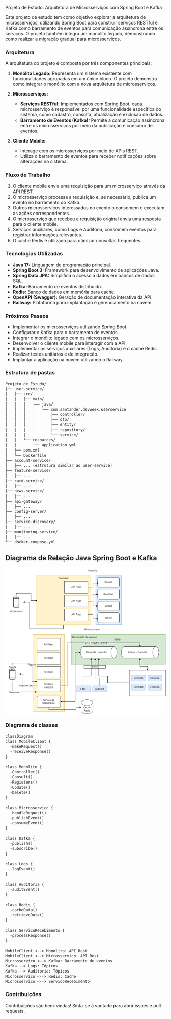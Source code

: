Projeto de Estudo: Arquitetura de Microsserviços com Spring Boot e Kafka

Este projeto de estudo tem como objetivo explorar a arquitetura de microsserviços, utilizando Spring Boot para construir serviços RESTful e Kafka como barramento de eventos para comunicação assíncrona entre os serviços. O projeto também integra um monólito legado, demonstrando como realizar a migração gradual para microsserviços.

### Arquitetura

A arquitetura do projeto é composta por três componentes principais:

1. **Monólito Legado:** Representa um sistema existente com funcionalidades agrupadas em um único bloco. O projeto demonstra como integrar o monólito com a nova arquitetura de microsserviços.

2. **Microsserviços:**
   * **Serviços RESTful:** Implementados com Spring Boot, cada microsserviço é responsável por uma funcionalidade específica do sistema, como cadastro, consulta, atualização e exclusão de dados.
   * **Barramento de Eventos (Kafka):** Permite a comunicação assíncrona entre os microsserviços por meio da publicação e consumo de eventos.

3. **Cliente Mobile:**
   * Interage com os microsserviços por meio de APIs REST.
   * Utiliza o barramento de eventos para receber notificações sobre alterações no sistema.

### Fluxo de Trabalho

1. O cliente mobile envia uma requisição para um microsserviço através da API REST.
2. O microsserviço processa a requisição e, se necessário, publica um evento no barramento do Kafka.
3. Outros microsserviços interessados no evento o consomem e executam as ações correspondentes.
4. O microsserviço que recebeu a requisição original envia uma resposta para o cliente mobile.
5. Serviços auxiliares, como Logs e Auditoria, consomem eventos para registrar informações relevantes.
6. O cache Redis é utilizado para otimizar consultas frequentes.

### Tecnologias Utilizadas

* **Java 17:** Linguagem de programação principal.
* **Spring Boot 3:** Framework para desenvolvimento de aplicações Java.
* **Spring Data JPA:** Simplifica o acesso a dados em bancos de dados SQL.
* **Kafka:** Barramento de eventos distribuído.
* **Redis:** Banco de dados em memória para cache.
* **OpenAPI (Swagger):** Geração de documentação interativa da API.
* **Railway:** Plataforma para implantação e gerenciamento na nuvem.

### Próximos Passos

* Implementar os microsserviços utilizando Spring Boot.
* Configurar o Kafka para o barramento de eventos.
* Integrar o monólito legado com os microsserviços.
* Desenvolver o cliente mobile para interagir com a API.
* Implementar os serviços auxiliares (Logs, Auditoria) e o cache Redis.
* Realizar testes unitários e de integração.
* Implantar a aplicação na nuvem utilizando o Railway.


### Estrutura de pastas
```
Projeto de Estudo/
├── user-service/                 
│   ├── src/
│   │   ├── main/
│   │   │   ├── java/
│   │   │   │   └── com.santander.devweek.userservice
│   │   │   │       ├── controller/
│   │   │   │       ├── dto/
│   │   │   │       ├── entity/
│   │   │   │       ├── repository/
│   │   │   │       └── service/
│   │   └── resources/
│   │       └── application.yml
│   ├── pom.xml
│   └── Dockerfile
├── account-service/
│   ├── ... (estrutura similar ao user-service)
├── feature-service/
│   ├── ...
├── card-service/
│   ├── ...
├── news-service/
│   ├── ...
├── api-gateway/                  
│   ├── ...
├── config-server/                
│   ├── ...
├── service-discovery/            
│   ├── ...
├── monitoring-service/           
│   ├── ...
└── docker-compose.yml
```

## Diagrama de Relação Java Spring Boot e Kafka

[![Diagrama de Relação Java Spring Boot e Kafka - Mostra como os componentes se conectam através do Kafka](https://github.com/LeonardoJaques/java-kafka/blob/main/como_relacionar_Java_Spring_Boot%20_Kafka.drawio.png)](https://github.com/LeonardoJaques/java-kafka/blob/main/como_relacionar_Java_Spring_Boot%20_Kafka.drawio.png)




### Diagrama de classes

```mermaid
classDiagram
class MobileClient {
  -makeRequest()
  -receiveResponse()
}

class Monolito {
  -Controller()
  -Consult()
  -Registers()
  -Update()
  -Delete()
}

class Microsservico {
  -handleRequest()
  -publishEvent()
  -consumeEvent()
}

class Kafka {
  -publish()
  -subscribe()
}

class Logs {
  -logEvent()
}

class Auditoria {
  -auditEvent()
}

class Redis {
  -cacheData()
  -retrieveData()
}

class ServicoRecebimento {
  -processResponse()
}

MobileClient <--> Monolito: API Rest
MobileClient <--> Microsservico: API Rest
Microsservico <--> Kafka: Barramento de eventos
Kafka --> Logs: Tópicos
Kafka --> Auditoria: Tópicos
Microsservico <--> Redis: Cache
Microsservico <--> ServicoRecebimento
```

### Contribuições

Contribuições são bem-vindas! Sinta-se à vontade para abrir issues e pull requests.
